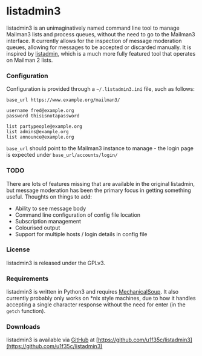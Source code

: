 # listadmin3

listadmin3 is an unimaginatively named command line tool to manage Mailman3
lists and process queues, without the need to go to the Mailman3 interface. It
currently allows for the inspection of message moderation queues, allowing for
messages to be accepted or discarded manually. It is inspired by
[listadmin](https://sourceforge.net/projects/listadmin/), which is a much more
fully featured tool that operates on Mailman 2 lists.

### Configuration

Configuration is provided through a `~/.listadmin3.ini` file, such as follows:

```
base_url https://www.example.org/mailman3/

username fred@example.org
password thisisnotapassword

list partypeople@example.org
list admins@example.org
list announce@example.org
```

`base_url` should point to the Mailman3 instance to manage - the login page is
expected under `base_url/accounts/login/`

### TODO

There are lots of features missing that are available in the original listadmin,
but message moderation has been the primary focus in getting something useful.
Thoughts on things to add:

 * Ability to see message body
 * Command line configuration of config file location
 * Subscription management
 * Colourised output
 * Support for multiple hosts / login details in config file

### License

listadmin3 is released under the GPLv3.

### Requirements

listadmin3 is written in Python3 and requires
[MechanicalSoup](https://mechanicalsoup.readthedocs.io/en/stable/). It also
currently probably only works on *nix style machines, due to how it handles
accepting a single character response without the need for enter (in the `getch`
function).

### Downloads

listadmin3 is available via [GitHub](https://github.com/) at
[https://github.com/u1f35c/listadmin3](https://github.com/u1f35c/listadmin3)
